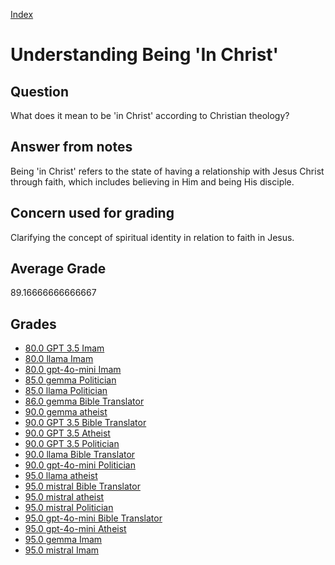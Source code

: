 
[Index](../../index.md)
# Understanding Being 'In Christ'
## Question
What does it mean to be 'in Christ' according to Christian theology?

## Answer from notes
Being 'in Christ' refers to the state of having a relationship with Jesus Christ through faith, which includes believing in Him and being His disciple.

## Concern used for grading
Clarifying the concept of spiritual identity in relation to faith in Jesus.

## Average Grade
89.16666666666667

## Grades
 * [80.0 GPT 3.5 Imam](../answers/GPT_3.5_Imam/Understanding_Being__In_Christ_.md)
 * [80.0 llama Imam](../answers/llama_Imam/Understanding_Being__In_Christ_.md)
 * [80.0 gpt-4o-mini Imam](../answers/gpt-4o-mini_Imam/Understanding_Being__In_Christ_.md)
 * [85.0 gemma Politician](../answers/gemma_Politician/Understanding_Being__In_Christ_.md)
 * [85.0 llama Politician](../answers/llama_Politician/Understanding_Being__In_Christ_.md)
 * [86.0 gemma Bible Translator](../answers/gemma_Bible_Translator/Understanding_Being__In_Christ_.md)
 * [90.0 gemma atheist](../answers/gemma_atheist/Understanding_Being__In_Christ_.md)
 * [90.0 GPT 3.5 Bible Translator](../answers/GPT_3.5_Bible_Translator/Understanding_Being__In_Christ_.md)
 * [90.0 GPT 3.5 Atheist](../answers/GPT_3.5_Atheist/Understanding_Being__In_Christ_.md)
 * [90.0 GPT 3.5 Politician](../answers/GPT_3.5_Politician/Understanding_Being__In_Christ_.md)
 * [90.0 llama Bible Translator](../answers/llama_Bible_Translator/Understanding_Being__In_Christ_.md)
 * [90.0 gpt-4o-mini Politician](../answers/gpt-4o-mini_Politician/Understanding_Being__In_Christ_.md)
 * [95.0 llama atheist](../answers/llama_atheist/Understanding_Being__In_Christ_.md)
 * [95.0 mistral Bible Translator](../answers/mistral_Bible_Translator/Understanding_Being__In_Christ_.md)
 * [95.0 mistral atheist](../answers/mistral_atheist/Understanding_Being__In_Christ_.md)
 * [95.0 mistral Politician](../answers/mistral_Politician/Understanding_Being__In_Christ_.md)
 * [95.0 gpt-4o-mini Bible Translator](../answers/gpt-4o-mini_Bible_Translator/Understanding_Being__In_Christ_.md)
 * [95.0 gpt-4o-mini Atheist](../answers/gpt-4o-mini_Atheist/Understanding_Being__In_Christ_.md)
 * [95.0 gemma Imam](../answers/gemma_Imam/Understanding_Being__In_Christ_.md)
 * [95.0 mistral Imam](../answers/mistral_Imam/Understanding_Being__In_Christ_.md)
